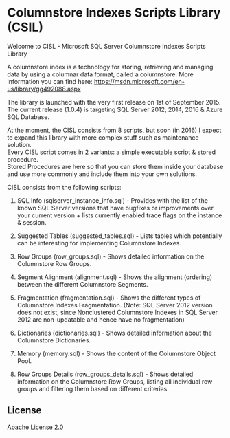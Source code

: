 # Columnstore Indexes Scripts Library (CSIL)
Welcome to CISL - Microsoft SQL Server Columnstore Indexes Scripts Library

A columnstore index is a technology for storing, retrieving and managing data by using a columnar data format, called a columnstore. More information you can find here: https://msdn.microsoft.com/en-us/library/gg492088.aspx

The library is launched with the very first release on 1st of September 2015. The current release (1.0.4) is targeting SQL Server 2012, 2014, 2016 & Azure SQL Database.  

At the moment, the CISL consists from 8 scripts, but soon (in 2016) I expect to expand this library with more complex stuff such as maintenance solution.  
Every CISL script comes in 2 variants: a simple executable script & stored procedure.  
Stored Procedures are here so that you can store them inside your database and use more commonly and include them into your own solutions.  

CISL consists from the following scripts:  

1. SQL Info (sqlserver_instance_info.sql) - Provides with the list of the known SQL Server versions that have bugfixes or improvements over your current version + lists currently enabled trace flags on the instance & session.  

2. Suggested Tables (suggested_tables.sql) - Lists tables which potentially can be interesting for implementing Columnstore Indexes.  

3. Row Groups (row_groups.sql) - Shows detailed information on the Columnstore Row Groups.  

4. Segment Alignment (alignment.sql) - Shows the alignment (ordering) between the different Columnstore Segments.  

5. Fragmentation (fragmentation.sql) - Shows the different types of Columnstore Indexes Fragmentation.  (Note: SQL Server 2012 version does not exist, since Nonclustered Columnstore Indexes in SQL Server 2012 are non-updatable and hence have no fragmentation)

6. Dictionaries (dictionaries.sql) - Shows detailed information about the Columnstore Dictionaries.  

7. Memory (memory.sql) - Shows the content of the Columnstore Object Pool.  

8. Row Groups Details (row_groups_details.sql) - Shows detailed information on the Columnstore Row Groups, listing all individual row groups and filtering them based on different criterias. 


## License
[Apache License 2.0](\LICENSE)
